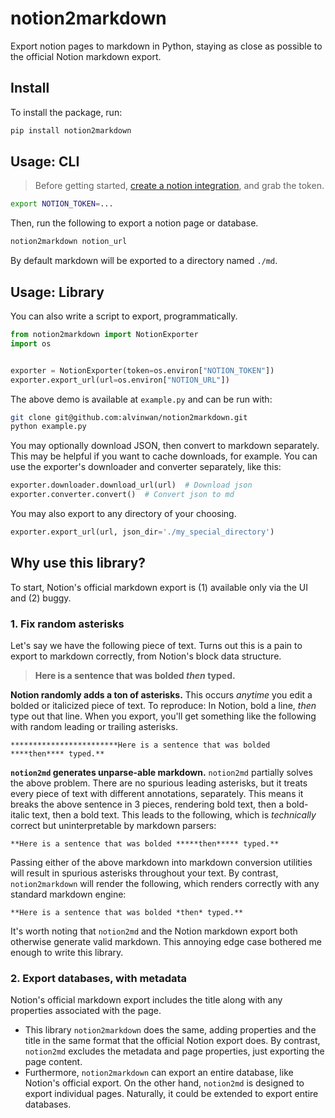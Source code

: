 # notion2markdown

Export notion pages to markdown in Python, staying as close as possible to the official Notion markdown export.

## Install

To install the package, run:

```bash
pip install notion2markdown
```

## Usage: CLI

> Before getting started, [create a notion integration](https://developers.notion.com/docs/create-a-notion-integration), and grab the token.

```bash
export NOTION_TOKEN=...
```

Then, run the following to export a notion page or database.

```bash
notion2markdown notion_url
```

By default markdown will be exported to a directory named `./md`.

## Usage: Library

You can also write a script to export, programmatically.

```python
from notion2markdown import NotionExporter
import os


exporter = NotionExporter(token=os.environ["NOTION_TOKEN"])
exporter.export_url(url=os.environ["NOTION_URL"])
```

The above demo is available at `example.py` and can be run with:

```bash
git clone git@github.com:alvinwan/notion2markdown.git
python example.py
```

You may optionally download JSON, then convert to markdown separately. This may be helpful if you want to cache downloads, for example. You can use the exporter's downloader and converter separately, like this:

```python
exporter.downloader.download_url(url)  # Download json
exporter.converter.convert()  # Convert json to md
```

You may also export to any directory of your choosing.

```python
exporter.export_url(url, json_dir='./my_special_directory')
```

## Why use this library?

To start, Notion's official markdown export is (1) available only via the UI and (2) buggy.

### 1. Fix random asterisks

Let's say we have the following piece of text. Turns out this is a pain to export to markdown correctly, from Notion's block data structure.

> **Here is a sentence that was bolded *then* typed.**

**Notion randomly adds a ton of asterisks.** This occurs *anytime* you edit a bolded or italicized piece of text. To reproduce: In Notion, bold a line, *then* type out that line. When you export, you'll get something like the following with random leading or trailing asterisks.

```
************************Here is a sentence that was bolded ****then**** typed.**
```

**`notion2md` generates unparse-able markdown.** `notion2md` partially solves the above problem. There are no spurious leading asterisks, but it treats every piece of text with different annotations, separately. This means it breaks the above sentence in 3 pieces, rendering bold text, then a bold-italic text, then a bold text. This leads to the following, which is *technically* correct but uninterpretable by markdown parsers:

```
**Here is a sentence that was bolded *****then***** typed.**
```

Passing either of the above markdown into markdown conversion utilities will result in spurious asterisks throughout your text. By contrast, `notion2markdown` will render the following, which renders correctly with any standard markdown engine:

```
**Here is a sentence that was bolded *then* typed.**
```

It's worth noting that `notion2md` and the Notion markdown export both otherwise generate valid markdown. This annoying edge case bothered me enough to write this library.

### 2. Export databases, with metadata

Notion's official markdown export includes the title along with any properties associated with the page.

- This library `notion2markdown` does the same, adding properties and the title in the same format that the official Notion export does. By contrast, `notion2md` excludes the metadata and page properties, just exporting the page content.
- Furthermore, `notion2markdown` can export an entire database, like Notion's official export. On the other hand, `notion2md` is designed to export individual pages. Naturally, it could be extended to export entire databases.
